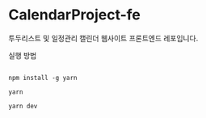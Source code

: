 # CalendarProject-fe

투두리스트 및 일정관리 캘린더 웹사이트 프론트엔드 레포입니다.

실행 방법

<pre>
<code>
npm install -g yarn

yarn

yarn dev
</code>
</pre>
